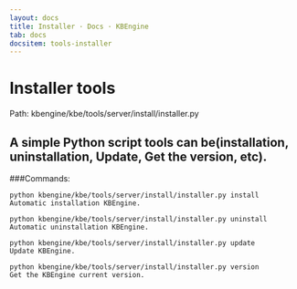 ```yaml
---
layout: docs
title: Installer · Docs · KBEngine
tab: docs
docsitem: tools-installer
---
```


Installer tools
==============

Path: 
	kbengine/kbe/tools/server/install/installer.py



A simple Python script tools can be(installation, uninstallation, Update, Get the version, etc).
---------------------------------------------------------------------

###Commands:

	python kbengine/kbe/tools/server/install/installer.py install
	Automatic installation KBEngine. 

	python kbengine/kbe/tools/server/install/installer.py uninstall
	Automatic uninstallation KBEngine. 

	python kbengine/kbe/tools/server/install/installer.py update
	Update KBEngine. 

	python kbengine/kbe/tools/server/install/installer.py version
	Get the KBEngine current version.